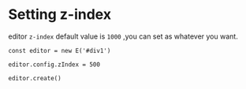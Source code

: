 # Setting z-index

editor  `z-index` default value is `1000` ,you can set as whatever you want.

```
const editor = new E('#div1')

editor.config.zIndex = 500

editor.create()
```